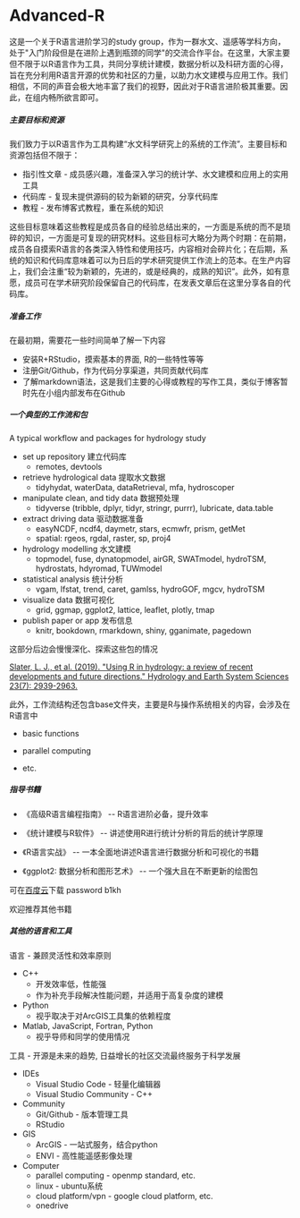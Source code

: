 # Advanced-R
这是一个关于R语言进阶学习的study group，作为一群水文、遥感等学科方向，处于"入门阶段但是在进阶上遇到瓶颈的同学"的交流合作平台。在这里，大家主要但不限于以R语言作为工具，共同分享统计建模，数据分析以及科研方面的心得，旨在充分利用R语言开源的优势和社区的力量，以助力水文建模与应用工作。我们相信，不同的声音会极大地丰富了我们的视野，因此对于R语言进阶极其重要。因此，在组内畅所欲言即可。

##### 主要目标和资源

我们致力于以R语言作为工具构建“水文科学研究上的系统的工作流”。主要目标和资源包括但不限于：

- 指引性文章 - 成员感兴趣，准备深入学习的统计学、水文建模和应用上的实用工具
- 代码库 - 复现未提供源码的较为新颖的研究，分享代码库
- 教程 - 发布博客式教程，重在系统的知识

这些目标意味着这些教程是成员各自的经验总结出来的，一方面是系统的而不是琐碎的知识，一方面是可复现的研究材料。这些目标可大略分为两个时期：在前期，成员各自摸索R语言的各类深入特性和使用技巧，内容相对会碎片化；在后期，系统的知识和代码库意味着可以为日后的学术研究提供工作流上的范本。在生产内容上，我们会注重“较为新颖的，先进的，或是经典的，成熟的知识”。此外，如有意愿，成员可在学术研究阶段保留自己的代码库，在发表文章后在这里分享各自的代码库。

##### 准备工作

在最初期，需要花一些时间简单了解一下内容

- 安装R+RStudio，摸索基本的界面, R的一些特性等等
- 注册Git/Github，作为代码分享渠道，共同贡献代码库
- 了解markdown语法，这是我们主要的心得或教程的写作工具，类似于博客暂时先在小组内部发布在Github

##### 一个典型的工作流和包

A typical workflow and packages for hydrology study

- set up repository  建立代码库
  - remotes, devtools
- retrieve hydrological data 提取水文数据
  - tidyhydat, waterData, dataRetrieval, mfa, hydroscoper
- manipulate clean, and tidy data 数据预处理
  - tidyverse (tribble, dplyr, tidyr, stringr, purrr), lubricate, data.table
- extract driving data 驱动数据准备
  - easyNCDF, ncdf4, daymetr, stars, ecmwfr, prism, getMet
  - spatial: rgeos, rgdal, raster, sp, proj4
- hydrology modelling 水文建模
  - topmodel, fuse, dynatopmodel, airGR, SWATmodel, hydroTSM, hydrostats, hdyromad, TUWmodel
- statistical analysis 统计分析
  - vgam, lfstat, trend, caret, gamlss, hydroGOF, mgcv, hydroTSM
- visualize data 数据可视化
  - grid, ggmap, ggplot2, lattice, leaflet, plotly, tmap
- publish paper or app 发布信息
  - knitr, bookdown, rmarkdown, shiny, gganimate, pagedown

这部分后边会慢慢深化、探索这些包的情况

[Slater, L. J., et al. (2019). "Using R in hydrology: a review of recent developments and future directions." Hydrology and Earth System Sciences 23(7): 2939-2963.](<https://www.hydrol-earth-syst-sci.net/23/2939/2019/>)

此外，工作流结构还包含base文件夹，主要是R与操作系统相关的内容，会涉及在R语言中

* basic functions

* parallel computing 
* etc.

##### 指导书籍

- 《高级R语言编程指南》  -- R语言进阶必备，提升效率

- 《统计建模与R软件》 -- 讲述使用R进行统计分析的背后的统计学原理
- 《R语言实战》 -- 一本全面地讲述R语言进行数据分析和可视化的书籍
- 《ggplot2: 数据分析和图形艺术》 -- 一个强大且在不断更新的绘图包

可在[百度云](<https://pan.baidu.com/s/1Y-_mYJZSwTh6YKQ7t8hMvA>)下载  password  b1kh

欢迎推荐其他书籍 

##### 其他的语言和工具

语言 - 兼顾灵活性和效率原则

- C++
  - 开发效率低，性能强
  - 作为补充手段解决性能问题，并适用于高复杂度的建模
- Python
  - 视乎取决于对ArcGIS工具集的依赖程度
- Matlab, JavaScript, Fortran, Python
  - 视乎导师和同学的使用情况

工具 - 开源是未来的趋势, 日益增长的社区交流最终服务于科学发展

- IDEs
  - Visual Studio Code - 轻量化编辑器
  - Visual Studio Community - C++
- Community 
  - Git/Github - 版本管理工具
  - RStudio 
- GIS
  - ArcGIS -  一站式服务，结合python
  - ENVI - 高性能遥感影像处理
- Computer
  - parallel computing - openmp standard, etc.
  - linux - ubuntu系统
  - cloud platform/vpn - google cloud platform, etc.
  - onedrive
